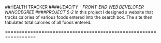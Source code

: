 ##HEALTH TRACKER
####*UDACITY - FRONT-END WEB DEVELOPER NANODEGREE*
####*PROJECT 5-2*
In this project I designed a website that tracks calories of various
foods entered into the search box. The site then tabulates total
calories of all foods entered.

=================================================================